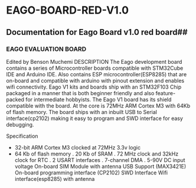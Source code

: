 # EAGO-BOARD-RED-V1.0
## Documentation for Eago Board v1.0 red board##
### EAGO EVALUATION BOARD
Edited by Benson Muchemi
DESCRIPTION
The Eago development board contains a series of Microcontroller boards compatible with STM32Cube IDE and Arduino IDE.
Also contains ESP microcontroller(ESP8285) that are on-board and compatible with arduino with pinout extension and enables wifi connectivity.
Eago V1 kits and boards ship with an STM32F103 Chip packaged in a manner that is both beginner friendly and also feature-packed for intermediate hobbyists.
The Eago V1 board has its shield compatible with the board.
At the core is 72MHz ARM Cortex M3 with 64Kb of flash memory. The board ships with an inbuilt USB to Serial interface(cp2102) making it easy to program and SWD interface for easy debugging.

Specification
* 32-bit ARM Cortex M3 clocked at 72MHz 3.3v logic
 *   64 Kb of flash memory
     . 20 Kb of SRAM
     . 72 MHz clock and 32kHz clock for RTC
     . 2 USART interfaces
     . 7-channel DMA
     . 5-90V DC input voltage
     On-board SIM Module with antenna
     USB Support (MAX3421E)
     On-board programming interface (CP2102)
     SWD Interface
     Wifi interface(esp8285) with antenna
  
  
